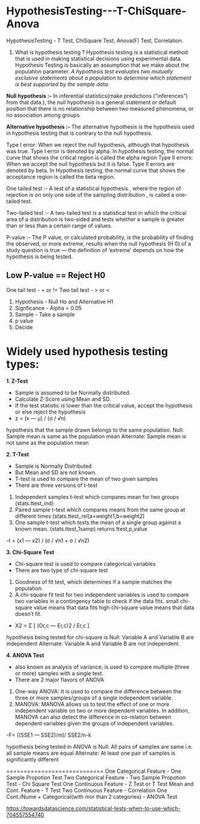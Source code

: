 # HypothesisTesting---T-ChiSquare-Anova
HypothesisTesting - T Test, ChiSquare Test, Anova(F) Test, Correlation.

1. What is hypothesis testing ?
Hypothesis testing is a statistical method that is used in making statistical decisions using experimental data. Hypothesis Testing is basically an assumption that we make about the population parameter.
_A hypothesis test evaluates two mutually exclusive statements about a population to determine which statement is best supported by the sample data._

__Null hypothesis :-__ In inferential statistics(make predictions (“inferences”) from that data.), the null hypothesis is a general statement or default position that there is no relationship between two measured phenomena, or no association among groups

__Alternative hypothesis :-__ The alternative hypothesis is the hypothesis used in hypothesis testing that is contrary to the null hypothesis.

Type I error: When we reject the null hypothesis, although that hypothesis was true. Type I error is denoted by alpha. In hypothesis testing, the normal curve that shows the critical region is called the alpha region
Type II errors: When we accept the null hypothesis but it is false. Type II errors are denoted by beta. In Hypothesis testing, the normal curve that shows the acceptance region is called the beta region.

One tailed test :- A test of a statistical hypothesis , where the region of rejection is on only one side of the sampling distribution , is called a one-tailed test.

Two-tailed test :- A two-tailed test is a statistical test in which the critical area of a distribution is two-sided and tests whether a sample is greater than or less than a certain range of values.

P-value :- The P value, or calculated probability, is the probability of finding the observed, or more extreme, results when the null hypothesis (H 0) of a study question is true — the definition of ‘extreme’ depends on how the hypothesis is being tested.

__Low P-value == Reject H0__
---------------------------------------------------------------------------------------------------------------------------------------------------------------------------------

One tail test - = or !=
Two tail test - > or <

1. Hypothesis - Null Ho and Alternative H1
2. Signficance - Alpha = 0.05
3. Sample - Take a sample
4. p value
5. Decide

# Widely used hypothesis testing types:

__1. Z-Test__
- Sample is assumed to be Normally distributed.
- Calculate Z-Score using Mean and SD.
- If the test statistic is lower than the critical value, accept the hypothesis or else reject the hypothesis
- z = (x — μ) / (σ / √n)

hypothesis that the sample drawn belongs to the same population.
Null: Sample mean is same as the population mean
Alternate: Sample mean is not same as the population mean


__2. T-Test__
- Sample is Normally Distributed
- But Mean and SD are not known.
- T-test is used to compare the mean of two given samples
- There are three versions of t-test
1. Independent samples t-test which compares mean for two groups                    (stats.ttest_ind)
2. Paired sample t-test which compares means from the same group at different times (stats.ttest_rel(a=weight1,b=weight2) 
3. One sample t-test which tests the mean of a single group against a known mean.   (stats.ttest_1samp) returns ttest,p_value
                                                               
-t = (x1 — x2) / (σ / √n1 + σ / √n2)


__3. Chi-Square Test__
- Chi-square test is used to compare categorical variables
- There are two type of chi-square test
1. Goodness of fit test, which determines if a sample matches the population.
2. A chi-square fit test for two independent variables is used to compare two variables in a contingency table to check if the data fits.
  small chi-square value means that data fits
  high chi-square value means that data doesn’t fit.
- Χ2 = Σ [ (Or,c — Er,c)2 / Er,c ]
  
hypothesis being tested for chi-square is
Null: Variable A and Variable B are independent
Alternate: Variable A and Variable B are not independent.


__4. ANOVA Test__
- also known as analysis of variance, is used to compare multiple (three or more) samples with a single test.
- There are 2 major flavors of ANOVA
1. One-way ANOVA: It is used to compare the difference between the three or more samples/groups of a single independent variable.
2. MANOVA: MANOVA allows us to test the effect of one or more independent variable on two or more dependent variables. In addition, MANOVA can also detect the difference in co-relation between dependent variables given the groups of independent variables.

-F= ((SSE1 — SSE2)/m)/ SSE2/n-k

hypothesis being tested in ANOVA is
Null: All pairs of samples are same i.e. all sample means are equal
Alternate: At least one pair of samples is significantly different

============================
One Categorical Feature - One Sample Propotion Test
Two Categorical Feature - Two Sample Propotion Test - Chi Square Test
One Continuous Feature - Z Test or T Test
Mean and Cont. Feature - T Test
Two Continuous Feature - Correlation
One Cont./Nume + Categorical(with mor than 2 categories) - ANOVA Test

https://towardsdatascience.com/statistical-tests-when-to-use-which-704557554740
